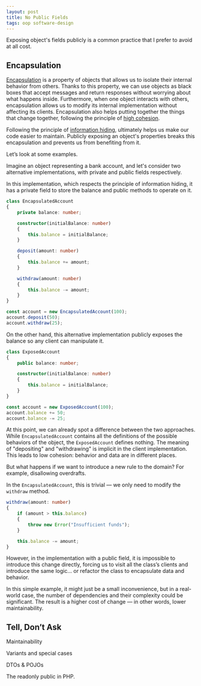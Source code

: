 ```yaml
---
layout: post
title: No Public Fields
tags: oop software-design 
---
```


Exposing object's fields publicly is a common practice that I prefer to avoid at all cost.

## Encapsulation

[Encapsulation](https://en.wikipedia.org/wiki/Encapsulation_(computer_programming)) is a property of objects that allows us to isolate their internal behavior from others. Thanks to this property, we can use objects as black boxes that accept messages and return responses without worrying about what happens inside. Furthermore, when one object interacts with others, encapsulation allows us to modify its internal implementation without affecting its clients. Encapsulation also helps putting together the things that change together, following the principle of [high cohesion](https://en.wikipedia.org/wiki/Cohesion_(computer_science)).

Following the principle of [information hiding](https://en.wikipedia.org/wiki/Information_hiding), ultimately helps us make our code easier to maintain. Publicly exposing an object's properties breaks this encapsulation and prevents us from benefiting from it.

Let’s look at some examples.

Imagine an object representing a bank account, and let's consider two alternative implementations, with private and public fields respectively.

In this implementation, which respects the principle of information hiding, it has a private field to store the balance and public methods to operate on it.

```typescript
class EncapsulatedAccount
{
    private balance: number;

    constructor(initialBalance: number)
    {
        this.balance = initialBalance;
    }

    deposit(amount: number)
    {
        this.balance += amount;
    }

    withdraw(amount: number)
    {
        this.balance -= amount;
    }
}
```

```typescript
const account = new EncapsulatedAccount(100);
account.deposit(50);
account.withdraw(25);
```

On the other hand, this alternative implementation publicly exposes the balance so any client can manipulate it.

```typescript
class ExposedAccount
{
    public balance: number;

    constructor(initialBalance: number)
    {
        this.balance = initialBalance;
    }
}
```

```typescript
const account = new ExposedAccount(100);
account.balance += 50;
account.balance -= 25;
```

At this point, we can already spot a difference between the two approaches. While `EncapsulatedAccount` contains all the definitions of the possible behaviors of the object, the `ExposedAccount` defines nothing. The meaning of "depositing" and "withdrawing" is implicit in the client implementation. This leads to low cohesion: behavior and data are in different places.

But what happens if we want to introduce a new rule to the domain? For example, disallowing overdrafts.

In the `EncapsulatedAccount`, this is trivial — we only need to modify the `withdraw` method.

```typescript
withdraw(amount: number)
{
    if (amount > this.balance)
    {
        throw new Error("Insufficient funds");
    }

    this.balance -= amount;
}
```

However, in the implementation with a public field, it is impossible to introduce this change directly, forcing us to visit all the class’s clients and introduce the same logic... or refactor the class to encapsulate data and behavior.

In this simple example, it might just be a small inconvenience, but in a real-world case, the number of dependencies and their complexity could be significant. The result is a higher cost of change — in other words, lower maintainability.

## Tell, Don’t Ask

Maintainability

Variants and special cases

DTOs & POJOs

The readonly public in PHP.